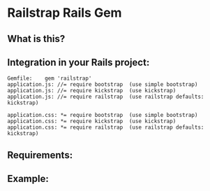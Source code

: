 # Railstrap Rails Gem

## What is this?

## Integration in your Rails project: 
	Gemfile:	gem 'railstrap'
	application.js: //= require bootstrap  (use simple bootstrap)
	application.js: //= require kickstrap  (use kickstrap)
	application.js: //= require railstrap  (use railstrap defaults: kickstrap)

	application.css: *= require bootstrap  (use simple bootstrap)
	application.css: *= require kickstrap  (use kickstrap)
	application.css: *= require railstrap  (use railstrap defaults: kickstrap)

## Requirements:

## Example:
